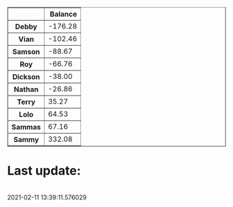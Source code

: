 <table border="1" class="dataframe">
  <thead>
    <tr style="text-align: right;">
      <th></th>
      <th>Balance</th>
    </tr>
  </thead>
  <tbody>
    <tr>
      <th>Debby</th>
      <td>-176.28</td>
    </tr>
    <tr>
      <th>Vian</th>
      <td>-102.46</td>
    </tr>
    <tr>
      <th>Samson</th>
      <td>-88.67</td>
    </tr>
    <tr>
      <th>Roy</th>
      <td>-66.76</td>
    </tr>
    <tr>
      <th>Dickson</th>
      <td>-38.00</td>
    </tr>
    <tr>
      <th>Nathan</th>
      <td>-26.86</td>
    </tr>
    <tr>
      <th>Terry</th>
      <td>35.27</td>
    </tr>
    <tr>
      <th>Lolo</th>
      <td>64.53</td>
    </tr>
    <tr>
      <th>Sammas</th>
      <td>67.16</td>
    </tr>
    <tr>
      <th>Sammy</th>
      <td>332.08</td>
    </tr>
  </tbody>
</table><H1>Last update:</h1><br>2021-02-11 13:39:11.576029
